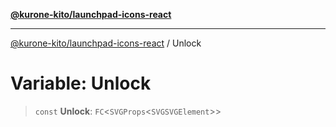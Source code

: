 [**@kurone-kito/launchpad-icons-react**](../README.md)

***

[@kurone-kito/launchpad-icons-react](../globals.md) / Unlock

# Variable: Unlock

> `const` **Unlock**: `FC`\<`SVGProps`\<`SVGSVGElement`\>\>
